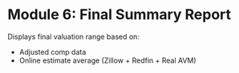 # Module 6: Final Summary Report
Displays final valuation range based on:
- Adjusted comp data
- Online estimate average (Zillow + Redfin + Real AVM)
